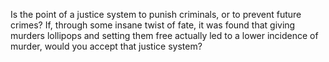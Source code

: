Is the point of a justice system to punish criminals, or to prevent future crimes? If, through some insane twist of fate, it was found that giving murders lollipops and setting them free actually led to a lower incidence of murder, would you accept that justice system?